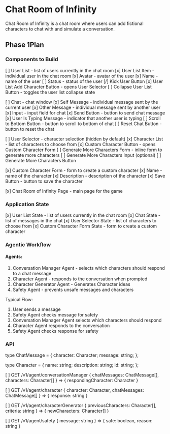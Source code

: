 # Chat Room of Infinity
Chat Room of Infinity is a chat room where users can add fictional characters to chat with and simulate a conversation.

## Phase 1Plan

### Components to Build
 
[ ] User List - list of users currently in the chat room
  [x] User List Item - individual user in the chat room
    [x] Avatar - avatar of the user
    [x] Name - name of the user
    [ ] Status - status of the user
    [/] Kick User Button
  [x] User List Add Character Button - opens User Selector
  [ ] Collapse User List Button - toggles the user list collapse state

[ ] Chat - chat window
  [x] Self Message - individual message sent by the current user
  [x] Other Message - individual message sent by another user
  [x] Input - input field for chat
  [x] Send Button - button to send chat message
  [x] User Is Typing Message - indicator that another user is typing
  [ ] Scroll to Bottom Button - button to scroll to bottom of chat
  [ ] Reset Chat Button - button to reset the chat

[ ] User Selector - character selection (hidden by default)
  [x] Character List - list of characters to choose from
  [x] Custom Character Button - opens Custom Character Form
  [ ] Generate More Characters Form - inline form to generate more characters
    [ ] Generate More Characters Input (optional)
    [ ] Generate More Characters Button

[x] Custom Character Form - form to create a custom character
  [x] Name - name of the character
  [x] Description - description of the character
  [x] Save Button - button to save the character

[x] Chat Room of Infinity Page - main page for the game

### Application State

[x] User List State - list of users currently in the chat room
[x] Chat State - list of messages in the chat
[x] User Selector State - list of characters to choose from
[x] Custom Character Form State - form to create a custom character

### Agentic Workflow

#### Agents:

1. Conversation Manager Agent - selects which characters should respond to a chat message
2. Character Agent - responds to the conversation when prompted
3. Character Generator Agent - Generates Character ideas 
4. Safety Agent - prevents unsafe messages and characters

Typical Flow:


1. User sends a message
2. Safety Agent checks message for safety
3. Conversation Manager Agent selects which characters should respond
4. Character Agent responds to the conversation
5. Safety Agent checks response for safety


### API

type ChatMessage = {
  character: Character;
  message: string;
};

type Character = {
  name: string;
  description: string;
  id: string;
};

[ ] GET /v1/agent/conversationManager { chatMessages: ChatMessage[], characters: Character[] } => { respondingCharacter: Character }

[ ] GET /v1/agent/character { character: Character, chatMessages: ChatMessage[] } => { response: string }

[ ] GET /v1/agent/characterGenerator { previousCharacters: Character[], criteria: string } => { newCharacters: Character[] }

[ ] GET /v1/agent/safety { message: string } => { safe: boolean, reason: string }

